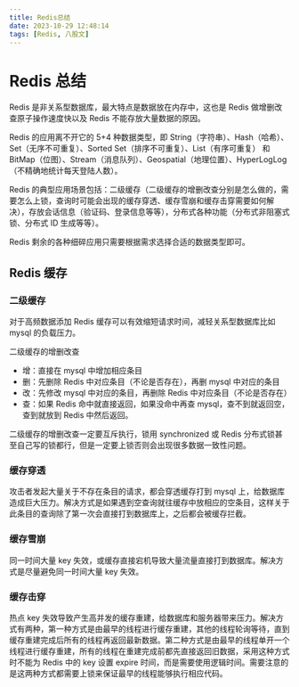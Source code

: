 ```yaml
---
title: Redis总结
date: 2023-10-29 12:48:14
tags: [Redis, 八股文]
---
```


# Redis 总结

Redis 是非关系型数据库，最大特点是数据放在内存中，这也是 Redis 做增删改查原子操作速度快以及 Redis 不能存放大量数据的原因。

Redis 的应用离不开它的 5+4 种数据类型，即 String（字符串）、Hash（哈希）、Set（无序不可重复）、Sorted Set（排序不可重复）、List（有序可重复） 和 BitMap（位图）、Stream（消息队列）、Geospatial（地理位置）、HyperLogLog（不精确地统计每天登陆人数）。

Redis 的典型应用场景包括：二级缓存（二级缓存的增删改查分别是怎么做的，需要怎么上锁，查询时可能会出现的缓存穿透、缓存雪崩和缓存击穿需要如何解决），存放会话信息（验证码、登录信息等等），分布式各种功能（分布式非阻塞式锁、分布式 ID 生成等等）。

Redis 剩余的各种细碎应用只需要根据需求选择合适的数据类型即可。

## Redis 缓存

### 二级缓存

对于高频数据添加 Redis 缓存可以有效缩短请求时间，减轻关系型数据库比如 mysql 的负载压力。

二级缓存的增删改查

- 增：直接在 mysql 中增加相应条目
- 删：先删除 Redis 中对应条目（不论是否存在），再删 mysql 中对应的条目
- 改：先修改 mysql 中对应的条目，再删除 Redis 中对应条目（不论是否存在）
- 查：如果 Redis 命中就直接返回，如果没命中再查 mysql，查不到就返回空，查到就放到 Redis 中然后返回。

二级缓存的增删改查一定要互斥执行，锁用 synchronized 或 Redis 分布式锁甚至自己写的锁都行，但是一定要上锁否则会出现很多数据一致性问题。

### 缓存穿透

攻击者发起大量关于不存在条目的请求，都会穿透缓存打到 mysql 上，给数据库造成巨大压力。解决方式是如果遇到空查询就往缓存中放相应的空条目，这样关于此条目的查询除了第一次会直接打到数据库上，之后都会被缓存拦截。

### 缓存雪崩

同一时间大量 key 失效，或缓存直接宕机导致大量流量直接打到数据库。解决方式是尽量避免同一时间大量 key 失效。

### 缓存击穿

热点 key 失效导致产生高并发的缓存重建，给数据库和服务器带来压力。解决方式有两种，第一种方式是由最早的线程进行缓存重建，其他的线程轮询等待，直到缓存重建完成后所有的线程再返回最新数据。第二种方式是由最早的线程单开一个线程进行缓存重建，所有的线程在重建完成前都先直接返回旧数据，采用这种方式时不能为 Redis 中的 key 设置 expire 时间，而是需要使用逻辑时间。需要注意的是这两种方式都需要上锁来保证最早的线程能够执行相应代码。
